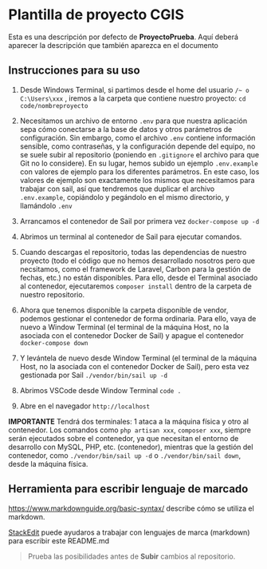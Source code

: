 # Plantilla de proyecto CGIS

Esta es una descripción por defecto de **ProyectoPrueba**. Aquí deberá aparecer la descripción que también aparezca en el documento


## Instrucciones para su uso
1. Desde Windows Terminal, si partimos desde el home del usuario `/~ o C:\Users\xxx` , iremos a la carpeta que contiene nuestro proyecto:
   `cd code/nombreproyecto`
2. Necesitamos un archivo de entorno `.env` para que nuestra aplicación sepa cómo conectarse a la base de datos y otros parámetros de configuración. Sin embargo, como el archivo `.env` contiene información sensible, como contraseñas, y la configuración depende del equipo, no se suele subir al repositorio (poniendo en `.gitignore` el archivo para que Git no lo considere). En su lugar, hemos subido un ejemplo `.env.example` con valores de ejemplo para los diferentes parámetros. En este caso, los valores de ejemplo son exactamente los mismos que necesitamos para trabajar con sail, así que tendremos que duplicar el archivo `.env.example`, copiándolo y pegándolo en el mismo directorio, y llamándolo `.env`

3. Arrancamos el contenedor de Sail por primera vez `docker-compose up -d`

4. Abrimos un terminal al contenedor de Sail para ejecutar comandos.

5. Cuando descargas el repositorio, todas las dependencias de nuestro proyecto (todo el código que no hemos desarrollado nosotros pero que necsitamos, como el framework de Laravel, Carbon para la gestión de fechas, etc.) no están disponibles.
Para ello, desde el Terminal asociado al contenedor, ejecutaremos `composer install` dentro de la carpeta de nuestro repositorio.

6. Ahora que tenemos disponible la carpeta disponible de vendor, podemos gestionar el contenedor de forma ordinaria. Para ello, vaya de nuevo a Window Terminal (el terminal de la máquina Host, no la asociada con el contenedor Docker de Sail) y apague el contenedor `docker-compose down`
 
7. Y levántela de nuevo desde Window Terminal (el terminal de la máquina Host, no la asociada con el contenedor Docker de Sail), pero esta vez gestionada por Sail `./vendor/bin/sail up -d`

8. Abrimos VSCode desde Window Terminal `code .`

9. Abre en el navegador `http://localhost`

**IMPORTANTE** Tendrá dos terminales: 1 ataca a la máquina física y otro al contenedor. Los comandos como `php artisan xxx`, `composer xxx`, siempre serán ejecutados sobre el contenedor, ya que necesitan el entorno de desarrollo con MySQL, PHP, etc. (contenedor), mientras que la gestión del contenedor, como `./vendor/bin/sail up -d` o `./vendor/bin/sail down`, desde la máquina física.

## Herramienta para escribir lenguaje de marcado
https://www.markdownguide.org/basic-syntax/ describe cómo se utiliza el markdown.

[StackEdit](https://stackedit.io/app#) puede ayudaros a trabajar con lenguajes de marca (markdown) para escribir este README.md
> Prueba las posibilidades antes de **Subir** cambios al repositorio.





